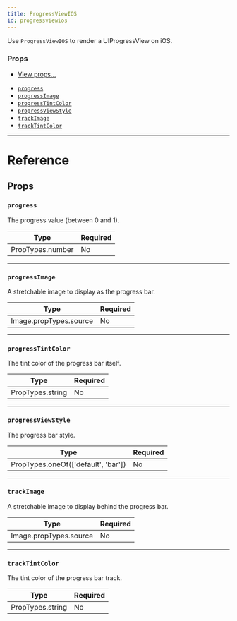 ```yaml
---
title: ProgressViewIOS
id: progressviewios
---
```


Use `ProgressViewIOS` to render a UIProgressView on iOS.

### Props

- [View props...](view.md#props)

* [`progress`](progressviewios.md#progress)
* [`progressImage`](progressviewios.md#progressimage)
* [`progressTintColor`](progressviewios.md#progresstintcolor)
* [`progressViewStyle`](progressviewios.md#progressviewstyle)
* [`trackImage`](progressviewios.md#trackimage)
* [`trackTintColor`](progressviewios.md#tracktintcolor)

---

# Reference

## Props

### `progress`

The progress value (between 0 and 1).

| Type             | Required |
| ---------------- | -------- |
| PropTypes.number | No       |

---

### `progressImage`

A stretchable image to display as the progress bar.

| Type                   | Required |
| ---------------------- | -------- |
| Image.propTypes.source | No       |

---

### `progressTintColor`

The tint color of the progress bar itself.

| Type             | Required |
| ---------------- | -------- |
| PropTypes.string | No       |

---

### `progressViewStyle`

The progress bar style.

| Type                                | Required |
| ----------------------------------- | -------- |
| PropTypes.oneOf(['default', 'bar']) | No       |

---

### `trackImage`

A stretchable image to display behind the progress bar.

| Type                   | Required |
| ---------------------- | -------- |
| Image.propTypes.source | No       |

---

### `trackTintColor`

The tint color of the progress bar track.

| Type             | Required |
| ---------------- | -------- |
| PropTypes.string | No       |

